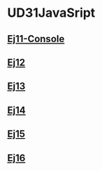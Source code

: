 # UD31JavaSript

## [Ej11-Console](https://marclopez11.github.io/UD31JavaSript/EJ11/)

## [Ej12](https://marclopez11.github.io/UD31JavaSript/EJ12/)

## [Ej13](https://marclopez11.github.io/UD31JavaSript/EJ13/)

## [Ej14](https://marclopez11.github.io/UD31JavaSript/EJ14/)

## [Ej15](https://marclopez11.github.io/UD31JavaSript/EJ15/)

## [Ej16](https://marclopez11.github.io/UD31JavaSript/EJ16/)



